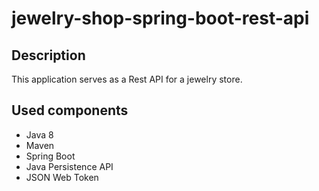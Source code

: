 # jewelry-shop-spring-boot-rest-api

## Description
This application serves as a Rest API for a jewelry store.

## Used components
- Java 8
- Maven
- Spring Boot
- Java Persistence API
- JSON Web Token
